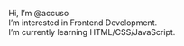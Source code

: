 Hi, I’m @accuso <br/>
I’m interested in Frontend Development. <br/>
I’m currently learning HTML/CSS/JavaScript.


<!---
- 💞️ I’m looking to collaborate on ...
- 📫 How to reach me ...

accuso/accuso is a ✨ special ✨ repository because its `README.md` (this file) appears on your GitHub profile.
You can click the Preview link to take a look at your changes.
--->
